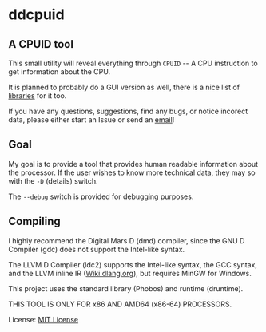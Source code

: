# ddcpuid
## A CPUID tool

This small utility will reveal everything through `CPUID` -- A CPU instruction to get information about the CPU.

It is planned to probably do a GUI version as well, there is a nice list of [libraries](https://wiki.dlang.org/Libraries_and_Frameworks) for it too.

If you have any questions, suggestions, find any bugs, or notice incorect data, please either start an Issue or send an [email](mailto:devddstuff@gmail.com)!

## Goal

My goal is to provide a tool that provides human readable information about the processor. If the user wishes to know more technical data, they may so with the `-D` (details) switch.

The `--debug` switch is provided for debugging purposes.

## Compiling
I highly recommend the Digital Mars D (dmd) compiler, since the GNU D Compiler (gdc) does not support the Intel-like syntax.

The LLVM D Compiler (ldc2) supports the Intel-like syntax, the GCC syntax, and the LLVM inline IR ([Wiki.dlang.org](https://wiki.dlang.org/LDC_inline_IR)), but requires MinGW for Windows.

This project uses the standard library (Phobos) and runtime (druntime).

THIS TOOL IS ONLY FOR x86 AND AMD64 (x86-64) PROCESSORS.

License: [MIT License](LICENSE)